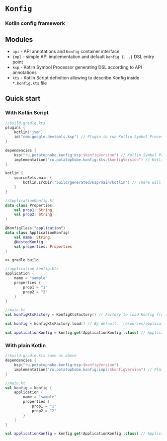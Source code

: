 # `Konfig`

### Kotlin config framework

## Modules

- `api` - API annotations and `Konfig` container interface
- `impl` - simple API implementation and default `konfig {...}` DSL entry point
- `ksp` - Kotlin Symbol Processor generating DSL according to API annotations
- `kts` - Kotlin Script definition allowing to describe Konfig inside `*.konfig.kts` file

## Quick start

### With Kotlin Script

```kotlin
//build.gradle.kts
plugins {
    kotlin("jvm")
    id("com.google.devtools.ksp") // Plugin to run Kotlin Symbol Processor
}

dependencies {
    ksp("ru.potatophobe.konfig:ksp:$konfigVersion") // Kotlin Symbol Processor
    implementation("ru.potatophobe.konfig:kts:$konfigVersion") // Kotlin Script Konfig implementation
}

kotlin {
    sourceSets.main {
        kotlin.srcDir("build/generated/ksp/main/kotlin") // There will be files generated by Kotlin Symbol Processor
    }
}
```

```kotlin
//ApplicationKonfig.kt
data class Properties(
    val prop1: String,
    val prop2: String
)

@KonfigClass("application")
data class ApplicationKonfig(
    val name: String,
    @NestedKonfig
    val properties: Properties
)
```

`>> gradle build`

```kotlin
//application.konfig.kts
application {
    name = "sample"
    properties {
        prop1 = "1"
        prop2 = "2"
    }
}
```

```kotlin
//main.kt
val konfigKtsFactory = KonfigKtsFactory() // Factory to load Konfig from Kotlin Script file

val konfig = konfigKtsFactory.load() // By default, 'resources/application.konfig.kts' will be loaded

val applicationKonfig = konfig.get(ApplicationKonfig::class) // ApplicationKonfig(name=sample, properties=Properties(prop1=1, prop2=2))
```

### With plain Kotlin

```kotlin
//build.gradle.kts same as above
dependencies {
    ksp("ru.potatophobe.konfig:ksp:$konfigVersion")
    implementation("ru.potatophobe.konfig:impl:$konfigVersion") // Plain Kotlin Konfig implementation
}
```

```kotlin
//main.kt
val konfig = konfig {
    application {
        name = "sample"
        properties {
            prop1 = "1"
            prop2 = "2"
        }
    }
}

val applicationKonfig = konfig.get(ApplicationKonfig::class) // ApplicationKonfig(name=sample, properties=Properties(prop1=1, prop2=2))
```
